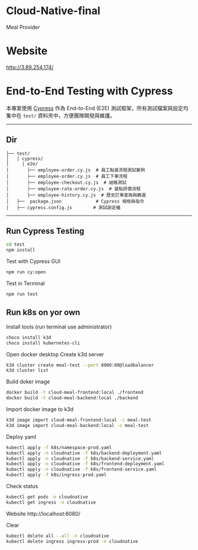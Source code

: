 # Cloud-Native-final
Meal Provider


# Website
http://3.89.254.174/

# End-to-End Testing with Cypress

本專案使用 [Cypress](https://www.cypress.io/) 作為 End-to-End (E2E) 測試框架，所有測試檔案與設定均集中在 `test/` 資料夾中，方便團隊開發與維護。

---

## Dir
```
├── test/  
│   | cypress/  
│     | e2e/  
│       ├── employee-order.cy.js  # 員工點餐流程測試案例  
│       ├── employee-order.cy.js  # 員工下單流程
│       ├── employee-checkout.cy.js  # 結帳測試
│       ├── employee-rate-order.cy.js  # 餐點評價流程
│       ├── employee-history.cy.js  # 歷史訂單查詢與篩選
│   ├──  package.json             # Cypress 相依與指令  
│   ├── cypress.config.js        # 測試設定檔  
```

---

## Run Cypress Testing

```bash
cd test
npm install
```

Test with Cypress GUI
```bash
npm run cy:open
```

Test in Terminal
```bash
npm run test
```


## Run k8s on yor own

Install tools (run terminal use administrator)
```bash
choco install k3d
choco install kubernetes-cli
```

Open docker desktop
Create k3d server
```bash
k3d cluster create meal-test --port 8080:80@loadbalancer
k3d cluster list
```

Build doker image
```bash
docker build -t cloud-meal-frontend:local ./frontend
docker build -t cloud-meal-backend:local ./backend
```

Import docker image to k3d
```bash
k3d image import cloud-meal-frontend:local -c meal-test
k3d image import cloud-meal-backend:local -c meal-test
```

Deploy yaml
```bash
kubectl apply -f k8s/namespace-prod.yaml
kubectl apply -n cloudnative -f k8s/backend-deployment.yaml
kubectl apply -n cloudnative -f k8s/backend-service.yaml
kubectl apply -n cloudnative -f k8s/frontend-deployment.yaml
kubectl apply -n cloudnative -f k8s/frontend-service.yaml
kubectl apply -f k8s/ingress-prod.yaml
```

Check status
```bash
kubectl get pods -n cloudnative
kubectl get ingress -n cloudnative
```

Website
http://localhost:8080/

Clear 
```bash
kubectl delete all --all -n cloudnative
kubectl delete ingress ingress-prod -n cloudnative
```
